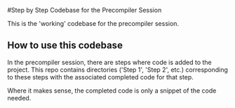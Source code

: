 #Step by Step Codebase for the Precompiler Session

This is the 'working' codebase for the precompiler session.

## How to use this codebase

In the precompiler session, there are steps where code is added to the project. This repo contains directories ('Step 1', 'Step 2', etc.) corresponding to these steps with the associated completed code for that step.

Where it makes sense, the completed code is only a snippet of the code needed.
